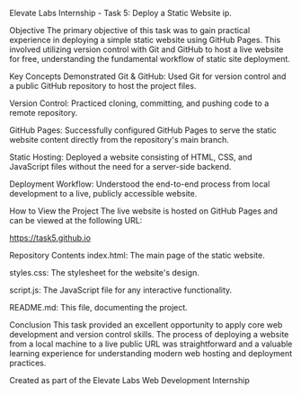 Elevate Labs Internship - Task 5: Deploy a Static Website
ip.

Objective
The primary objective of this task was to gain practical experience in deploying a simple static website using GitHub Pages. This involved utilizing version control with Git and GitHub to host a live website for free, understanding the fundamental workflow of static site deployment.

Key Concepts Demonstrated
Git & GitHub: Used Git for version control and a public GitHub repository to host the project files.

Version Control: Practiced cloning, committing, and pushing code to a remote repository.

GitHub Pages: Successfully configured GitHub Pages to serve the static website content directly from the repository's main branch.

Static Hosting: Deployed a website consisting of HTML, CSS, and JavaScript files without the need for a server-side backend.

Deployment Workflow: Understood the end-to-end process from local development to a live, publicly accessible website.

How to View the Project
The live website is hosted on GitHub Pages and can be viewed at the following URL:

https://task5.github.io

Repository Contents
index.html: The main page of the static website.

styles.css: The stylesheet for the website's design.

script.js: The JavaScript file for any interactive functionality.

README.md: This file, documenting the project.

Conclusion
This task provided an excellent opportunity to apply core web development and version control skills. The process of deploying a website from a local machine to a live public URL was straightforward and a valuable learning experience for understanding modern web hosting and deployment practices.

Created as part of the Elevate Labs Web Development Internship

